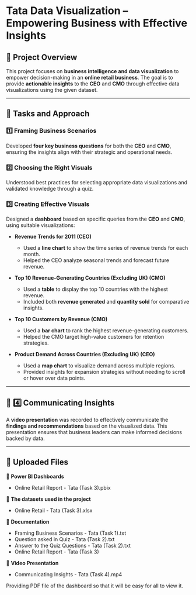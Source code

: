 # Tata Data Visualization – Empowering Business with Effective Insights  

## 📌 Project Overview  
This project focuses on **business intelligence and data visualization** to empower decision-making in an **online retail business**. The goal is to provide **actionable insights** to the **CEO** and **CMO** through effective data visualizations using the given dataset.  

---

## 📝 Tasks and Approach  

### 1️⃣ Framing Business Scenarios  
Developed **four key business questions** for both the **CEO** and **CMO**, ensuring the insights align with their strategic and operational needs.  

### 2️⃣ Choosing the Right Visuals  
Understood best practices for selecting appropriate data visualizations and validated knowledge through a quiz.  

### 3️⃣ Creating Effective Visuals  
Designed a **dashboard** based on specific queries from the **CEO** and **CMO**, using suitable visualizations:  

- **Revenue Trends for 2011 (CEO)**  
  - Used a **line chart** to show the time series of revenue trends for each month.  
  - Helped the CEO analyze seasonal trends and forecast future revenue.  

- **Top 10 Revenue-Generating Countries (Excluding UK) (CMO)**  
  - Used a **table** to display the top 10 countries with the highest revenue.  
  - Included both **revenue generated** and **quantity sold** for comparative insights.  

- **Top 10 Customers by Revenue (CMO)**  
  - Used a **bar chart** to rank the highest revenue-generating customers.  
  - Helped the CMO target high-value customers for retention strategies.  

- **Product Demand Across Countries (Excluding UK) (CEO)**  
  - Used a **map chart** to visualize demand across multiple regions.  
  - Provided insights for expansion strategies without needing to scroll or hover over data points.  

---

## 📢 4️⃣ Communicating Insights  
A **video presentation** was recorded to effectively communicate the **findings and recommendations** based on the visualized data. This presentation ensures that business leaders can make informed decisions backed by data.  

---

## 📂 Uploaded Files

📌 **Power BI Dashboards** 
- Online Retail Report - Tata (Task 3).pbix

📌 **The datasets used in the project**
- Online Retail - Tata (Task 3).xlsx

📌 **Documentation**
- Framing Business Scenarios - Tata (Task 1).txt
- Question asked in Quiz - Tata (Task 2).txt
- Answer to the Quiz Questions - Tata (Task 2).txt
- Online Retail Report - Tata (Task 3)

📌 **Video Presentation**
- Communicating Insights - Tata (Task 4).mp4

Providing PDF file of the dashboard so that it will be easy for all to view it.
